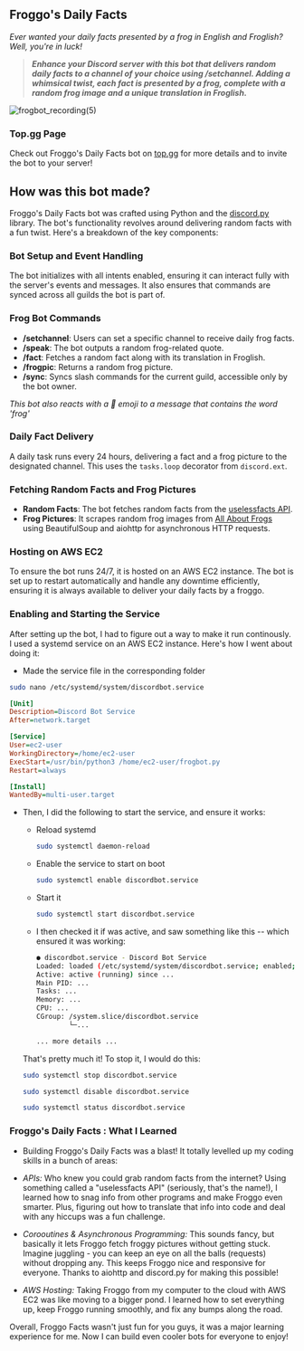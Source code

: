 ## Froggo's Daily Facts

*Ever wanted your daily facts presented by a frog in English and Froglish? Well, you're in luck!*


>***Enhance your Discord server with this bot that delivers random daily facts to a channel of your choice using /setchannel. Adding a whimsical twist, each fact is presented by a frog, complete with a random frog image and a unique translation in Froglish.***


![frogbot_recording(5)](https://github.com/user-attachments/assets/4930ef2b-2e35-4cda-8456-b7e4281af2ce)

### Top.gg Page
Check out Froggo's Daily Facts bot on [top.gg](https://top.gg/bot/1263169512807596137) for more details and to invite the bot to your server!

## How was this bot made?

Froggo's Daily Facts bot was crafted using Python and the [discord.py](https://discordpy.readthedocs.io/en/stable/) library. The bot's functionality revolves around delivering random facts with a fun twist. Here's a breakdown of the key components:

### Bot Setup and Event Handling
The bot initializes with all intents enabled, ensuring it can interact fully with the server's events and messages. It also ensures that commands are synced across all guilds the bot is part of.

### Frog Bot Commands
- **/setchannel**: Users can set a specific channel to receive daily frog facts.
- **/speak**: The bot outputs a random frog-related quote.
- **/fact**: Fetches a random fact along with its translation in Froglish.
- **/frogpic**: Returns a random frog picture.
- **/sync**: Syncs slash commands for the current guild, accessible only by the bot owner.

*This bot also reacts with a 🐸 emoji to a message that contains the word 'frog'*

### Daily Fact Delivery
A daily task runs every 24 hours, delivering a fact and a frog picture to the designated channel. This uses the `tasks.loop` decorator from `discord.ext`.

### Fetching Random Facts and Frog Pictures
- **Random Facts**: The bot fetches random facts from the [uselessfacts API](https://uselessfacts.jsph.pl/).
- **Frog Pictures**: It scrapes random frog images from [All About Frogs](http://allaboutfrogs.org/funstuff/randomfrog.html) using BeautifulSoup and aiohttp for asynchronous HTTP requests.

### Hosting on AWS EC2
To ensure the bot runs 24/7, it is hosted on an AWS EC2 instance. The bot is set up to restart automatically and handle any downtime efficiently, ensuring it is always available to deliver your daily facts by a froggo.

### Enabling and Starting the Service

After setting up the bot, I had to figure out a way to make it run continously. I used a systemd service on an AWS EC2 instance. Here's how I went about doing it:

- Made the service file in the corresponding folder

```bash
sudo nano /etc/systemd/system/discordbot.service
```

```ini
[Unit]
Description=Discord Bot Service
After=network.target

[Service]
User=ec2-user
WorkingDirectory=/home/ec2-user
ExecStart=/usr/bin/python3 /home/ec2-user/frogbot.py
Restart=always

[Install]
WantedBy=multi-user.target
```

- Then, I did the following to start the service, and ensure it works:
  - Reload systemd
    
    ```bash
    sudo systemctl daemon-reload
    ```
  - Enable the service to start on boot

    ```bash
    sudo systemctl enable discordbot.service
    ```

  - Start it

    ```bash
    sudo systemctl start discordbot.service
    ```

  - I then checked it if was active, and saw something like this -- which ensured it was working:
  
    ```bash
    ● discordbot.service - Discord Bot Service
    Loaded: loaded (/etc/systemd/system/discordbot.service; enabled; vendor preset: enabled)
    Active: active (running) since ...
    Main PID: ...
    Tasks: ...
    Memory: ...
    CPU: ...
    CGroup: /system.slice/discordbot.service
            └─...
    
    ... more details ...
    ```
    
  That's pretty much it! To stop it, I would do this:

  ```bash
  sudo systemctl stop discordbot.service
  ```

  ```bash
  sudo systemctl disable discordbot.service
  ```

  ```bash
  sudo systemctl status discordbot.service
  ```


### Froggo's Daily Facts : What I Learned

- Building Froggo's Daily Facts was a blast!  It totally levelled up my coding skills in a bunch of areas:

- *APIs:* Who knew you could grab random facts from the internet? Using something called a "uselessfacts API" (seriously, that's the name!), I learned how to snag info from other programs and make Froggo even smarter. Plus, figuring out how to translate that info into code and deal with any hiccups was a fun challenge.

- *Corooutines & Asynchronous Programming:* This sounds fancy, but basically it lets Froggo fetch froggy pictures without getting stuck. Imagine juggling - you can keep an eye on all the balls (requests) without dropping any. This keeps Froggo nice and responsive for everyone. Thanks to aiohttp and discord.py for making this possible!
  
- *AWS Hosting:* Taking Froggo from my computer to the cloud with AWS EC2 was like moving to a bigger pond. I learned how to set everything up, keep Froggo running smoothly, and fix any bumps along the road.

Overall, Froggo Facts wasn't just fun for you guys, it was a major learning experience for me.  Now I can build even cooler bots for everyone to enjoy!
